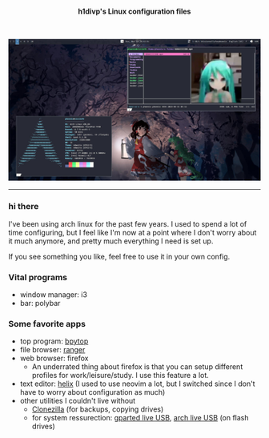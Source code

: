 <h2></h2><br>

<p align="center">
    <b>h1divp's Linux configuration files</b>
</p>

<h2></h2><br>

<div align="center">
    <img src=".github/dotfiles-img.jpg" alt="screenshot of dotfiles">
</div>
<hr>

### hi there

I've been using arch linux for the past few years. I used to spend a lot of time configuring, but I feel like I'm now at a point where I don't worry about it much anymore, and pretty much
everything I need is set up.

If you see something you like, feel free to use it in your own config.

### Vital programs
* window manager: i3
* bar: polybar

### Some favorite apps
* top program: [bpytop](https://github.com/aristocratos/bpytop)
* file browser: [ranger](https://wiki.archlinux.org/title/Ranger)
* web browser: firefox
    * An underrated thing about firefox is that you can setup different profiles for work/leisure/study. I use this feature a lot.
* text editor: [helix](https://github.com/helix-editor/helix) (I used to use neovim a lot, but I switched since I don't have to worry about configuration as much)
* other utilities I couldn't live without
    * [Clonezilla](https://clonezilla.org/) (for backups, copying drives)
    * for system ressurection: [gparted live USB](https://gparted.org/liveusb.php), [arch live USB](https://archlinux.org/download/) (on flash drives)
